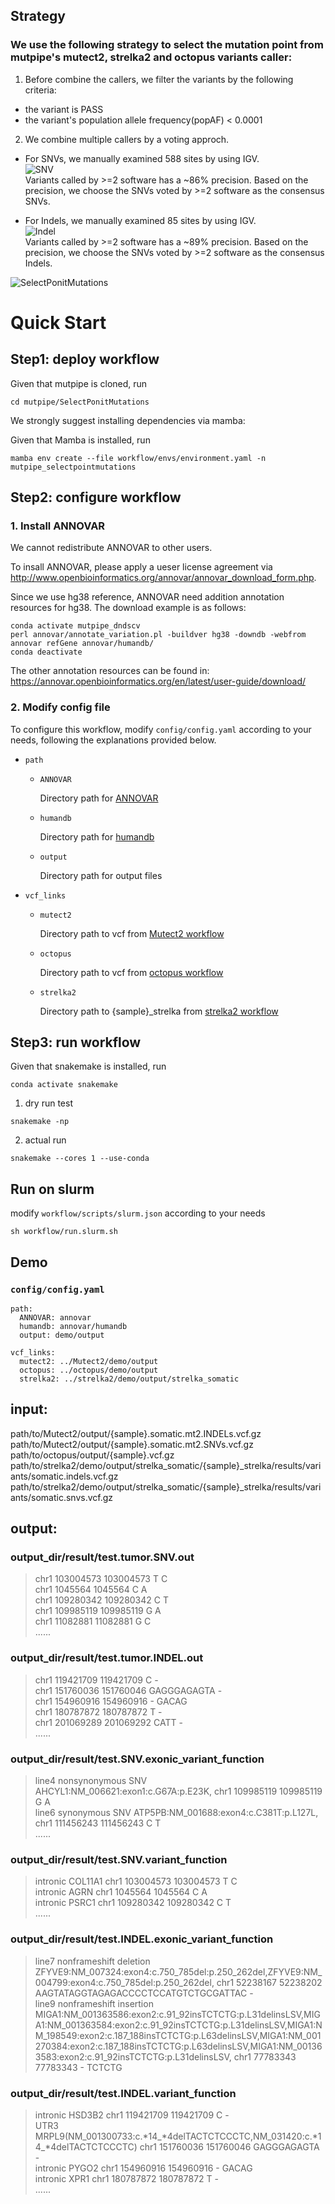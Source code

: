 ## Strategy

### We use the following strategy to select the mutation point from mutpipe's mutect2, strelka2 and octopus variants caller:

1. Before combine the callers, we filter the variants by the following criteria:

  - the variant is PASS
  - the variant's population allele frequency(popAF) < 0.0001 

2. We combine multiple callers by a voting approch.  

- For SNVs, we manually examined 588 sites by using IGV.  
  ![SNV](https://github.com/douymLab/mutpipe/blob/main/SelectPointMutations/SNV.png)  
  Variants called by >=2 software has a ~86% precision. Based on the precision, we choose the SNVs voted by >=2 software as the consensus SNVs.
    
- For Indels, we manually examined 85 sites by using IGV.  
  ![Indel](https://github.com/douymLab/mutpipe/blob/main/SelectPointMutations/Indel.png)  
  Variants called by >=2 software has a ~89% precision. Based on the precision, we choose the SNVs voted by >=2 software as the consensus Indels.

![SelectPonitMutations](https://github.com/douymLab/mutpipe/blob/main/SelectPointMutations/mutpipe_SelectPointMutation.png)

# Quick Start

## Step1: deploy workflow

Given that mutpipe is cloned, run

```{bash}
cd mutpipe/SelectPonitMutations
```

We strongly suggest installing dependencies via mamba:

Given that Mamba is installed, run

```{bash}
mamba env create --file workflow/envs/environment.yaml -n mutpipe_selectpointmutations
```

## Step2: configure workflow

### 1. Install ANNOVAR

We cannot redistribute ANNOVAR to other users.

To insall ANNOVAR, please apply a ueser license agreement via http://www.openbioinformatics.org/annovar/annovar_download_form.php.

Since we use hg38 reference, ANNOVAR need addition annotation resources for hg38. The download example is as follows:

```{bash}
conda activate mutpipe_dndscv
perl annovar/annotate_variation.pl -buildver hg38 -downdb -webfrom annovar refGene annovar/humandb/
conda deactivate
```

The other annotation resources can be found in: https://annovar.openbioinformatics.org/en/latest/user-guide/download/

### 2. Modify config file

To configure this workflow, modify `config/config.yaml` according to your needs, following the explanations provided below.

-   `path`
    
    -  `ANNOVAR`
    
        Directory path for [ANNOVAR](#1-install-annovar)
    
    -  `humandb`
    
        Directory path for [humandb](#1-install-annovar)
    
    -  `output`
    
        Directory path for output files

-   `vcf_links`
    
    -  `mutect2`
    
        Directory path to vcf from [Mutect2 workflow](/Mutect2)

    -  `octopus`
    
        Directory path to vcf from [octopus workflow](/octopus)

    -  `strelka2`
    
        Directory path to {sample}_strelka from [strelka2 workflow](/strelka2)

## Step3: run workflow

Given that snakemake is installed, run

```{bash}
conda activate snakemake
```

1.  dry run test

```{bash}
snakemake -np
```

2.  actual run

```{bash}
snakemake --cores 1 --use-conda
```

## Run on slurm

modify `workflow/scripts/slurm.json` according to your needs

```{bash}
sh workflow/run.slurm.sh
```

## Demo

### `config/config.yaml`

```{yaml}
path:
  ANNOVAR: annovar
  humandb: annovar/humandb
  output: demo/output

vcf_links:
  mutect2: ../Mutect2/demo/output
  octopus: ../octopus/demo/output
  strelka2: ../strelka2/demo/output/strelka_somatic
```

## input:

path/to/Mutect2/output/{sample}.somatic.mt2.INDELs.vcf.gz
path/to/Mutect2/output/{sample}.somatic.mt2.SNVs.vcf.gz
path/to/octopus/output/{sample}.vcf.gz
path/to/strelka2/demo/output/strelka_somatic/{sample}_strelka/results/variants/somatic.indels.vcf.gz
path/to/strelka2/demo/output/strelka_somatic/{sample}_strelka/results/variants/somatic.snvs.vcf.gz

## output:

### output_dir/result/test.tumor.SNV.out  

> chr1 103004573 103004573 T C  
chr1 1045564 1045564 C A  
chr1 109280342 109280342 C T  
chr1 109985119 109985119 G A  
chr1 11082881 11082881 G C   
......  

### output_dir/result/test.tumor.INDEL.out
> chr1 119421709 119421709 C -  
chr1 151760036 151760046 GAGGGAGAGTA -  
chr1 154960916 154960916 - GACAG  
chr1 180787872 180787872 T -  
chr1 201069289 201069292 CATT -  
...... 

### output_dir/result/test.SNV.exonic_variant_function
> line4	nonsynonymous SNV	AHCYL1:NM_006621:exon1:c.G67A:p.E23K,	chr1 109985119 109985119 G A  
line6	synonymous SNV	ATP5PB:NM_001688:exon4:c.C381T:p.L127L,	chr1 111456243 111456243 C T  
......

### output_dir/result/test.SNV.variant_function
> intronic	COL11A1	chr1 103004573 103004573 T C  
intronic	AGRN	chr1 1045564 1045564 C A  
intronic	PSRC1	chr1 109280342 109280342 C T  
......

### output_dir/result/test.INDEL.exonic_variant_function
>  line7	nonframeshift deletion	ZFYVE9:NM_007324:exon4:c.750_785del:p.250_262del,ZFYVE9:NM_004799:exon4:c.750_785del:p.250_262del,	chr1 52238167 52238202 AAGTATAGGTAGAGACCCCTCCATGTCTGCGATTAC -  
line9	nonframeshift insertion	MIGA1:NM_001363586:exon2:c.91_92insTCTCTG:p.L31delinsLSV,MIGA1:NM_001363584:exon2:c.91_92insTCTCTG:p.L31delinsLSV,MIGA1:NM_198549:exon2:c.187_188insTCTCTG:p.L63delinsLSV,MIGA1:NM_001270384:exon2:c.187_188insTCTCTG:p.L63delinsLSV,MIGA1:NM_001363583:exon2:c.91_92insTCTCTG:p.L31delinsLSV,	chr1 77783343 77783343 - TCTCTG  

### output_dir/result/test.INDEL.variant_function
> intronic	HSD3B2	chr1 119421709 119421709 C -  
UTR3	MRPL9(NM_001300733:c.*14_*4delTACTCTCCCTC,NM_031420:c.*14_*4delTACTCTCCCTC)   chr1 151760036 151760046 GAGGGAGAGTA -  
intronic	PYGO2	chr1 154960916 154960916 - GACAG  
intronic	XPR1	chr1 180787872 180787872 T -  
......





